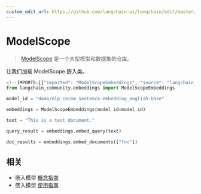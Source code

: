 ```yaml
---
custom_edit_url: https://github.com/langchain-ai/langchain/edit/master/docs/docs/integrations/text_embedding/modelscope_hub.ipynb
---
```

# ModelScope

>[ModelScope](https://www.modelscope.cn/home) 是一个大型模型和数据集的仓库。

让我们加载 ModelScope 嵌入类。


```python
<!--IMPORTS:[{"imported": "ModelScopeEmbeddings", "source": "langchain_community.embeddings", "docs": "https://python.langchain.com/api_reference/community/embeddings/langchain_community.embeddings.modelscope_hub.ModelScopeEmbeddings.html", "title": "ModelScope"}]-->
from langchain_community.embeddings import ModelScopeEmbeddings
```


```python
model_id = "damo/nlp_corom_sentence-embedding_english-base"
```


```python
embeddings = ModelScopeEmbeddings(model_id=model_id)
```


```python
text = "This is a test document."
```


```python
query_result = embeddings.embed_query(text)
```


```python
doc_results = embeddings.embed_documents(["foo"])
```


## 相关

- 嵌入模型 [概念指南](/docs/concepts/#embedding-models)
- 嵌入模型 [使用指南](/docs/how_to/#embedding-models)
